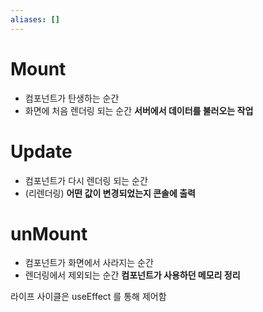 ```yaml
---
aliases: []
---
```

# Mount
- 컴포넌트가 탄생하는 순간
- 화면에 처음 렌더링 되는 순간 
**서버에서 데이터를 불러오는 작업**

# Update
- 컴포넌트가 다시 렌더링 되는 순간
- (리렌더링)
**어떤 값이 변경되었는지 콘솔에 출력**
# unMount
- 컴포넌트가 화면에서 사라지는 순간
- 렌더링에서 제외되는 순간
**컴포넌트가 사용하던 메모리 정리**


라이프 사이클은 useEffect 를 통해 제어함
